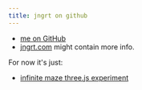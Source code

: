 ```yaml
---
title: jngrt on github
---
```

* [me on GitHub](https://github.com/jngrt/)
* [jngrt.com](http://jngrt.com) might contain more info.


For now it's just: 
* [infinite maze three.js experiment](http://jngrt.github.com/infinite_maze_three.js)